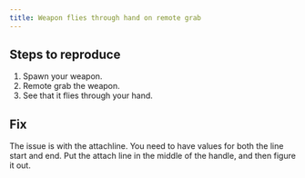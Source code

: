 ```yaml
---
title: Weapon flies through hand on remote grab
---
```


## Steps to reproduce

1. Spawn your weapon.
1. Remote grab the weapon.
1. See that it flies through your hand.

## Fix

The issue is with the attachline.
You need to have values for both the line start and end.
Put the attach line in the middle of the handle, and then figure it out. 
